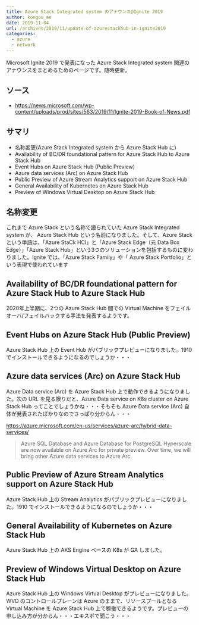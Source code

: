 ```yaml
---
title: Azure Stack Integrated system のアナウンス@Ignite 2019
author: kongou_ae
date: 2019-11-04
url: /archives/2019/11/update-of-azurestackhub-in-ignite2019
categories:
  - azure
  - network
---
```


Microsoft Ignite 2019 で発表になった Azure Stack Integrated system 関連のアナウンスをまとめるためのページです。随時更新。

## ソース
- https://news.microsoft.com/wp-content/uploads/prod/sites/563/2019/11/Ignite-2019-Book-of-News.pdf

## サマリ

- 名称変更(Azure Stack Integrated system から Azure Stack Hub に)
- Availability of BC/DR foundational pattern for Azure Stack Hub to Azure Stack Hub
- Event Hubs on Azure Stack Hub (Public Preview)
- Azure data services (Arc) on Azure Stack Hub 
- Public Preview of Azure Stream Analytics support on Azure Stack Hub
- General Availability of Kubernetes on Azure Stack Hub
- Preview of Windows Virtual Desktop on Azure Stack Hub 

## 名称変更

これまで Azure Stack という名称で語られていた Azure Stack Integrated system が、 Azure Stack Hub という名前になりました。そして、Azure Stack という単語は、「Azure StaCk HCI」と「Azure Stack Edge（元 Data Box Edge）」「Azure Stack Hub」という3つのソリューションを包括するものに変わりました。Ignite では、「Azure Stack Family」や「 Azure Stack Portfolio」という表現で使われています

## Availability of BC/DR foundational pattern for Azure Stack Hub to Azure Stack Hub

2020年上半期に、2つの Azure Stack Hub 間での Virtual Machine をフェイルオーバ/フェイルバックする手法を発表するようです。

## Event Hubs on Azure Stack Hub (Public Preview)

Azure Stack Hub 上の Event Hub がパブリックプレビューになりました。1910 でインストールできるようになるのでしょうか・・・

## Azure data services (Arc) on Azure Stack Hub 

Azure Data service (Arc) を Azure Stack Hub 上で動作できるようになりました。次の URL を見る限りだと、Azure Data service on K8s cluster on Azure Stack Hub ってことでしょうかね・・・そもそも Azure Data service (Arc) 自体が発表されたばかりなのでさっぱり分からん・・・

https://azure.microsoft.com/en-us/services/azure-arc/hybrid-data-services/

> Azure SQL Database and Azure Database for PostgreSQL Hyperscale are now available on Azure Arc for private preview. Over time, we will bring other Azure data services to Azure Arc.

## Public Preview of Azure Stream Analytics support on Azure Stack Hub

Azure Stack Hub 上の Stream Analytics がパブリックプレビューになりました。1910 でインストールできるようになるのでしょうか・・・

## General Availability of Kubernetes on Azure Stack Hub

Azure Stack Hub 上の AKS Engine ベースの K8s が GA しました。

## Preview of Windows Virtual Desktop on Azure Stack Hub 

Azure Stack Hub 上の Windows Virtual Desktop がプレビューになりました。WVD のコントロールプレーンは Azure のままで、リソースプールとなる Virtual Machine を Azure Stack Hub 上で稼働できるようです。プレビューの申し込み方が分からん・・・エキスポで聞こう・・・
